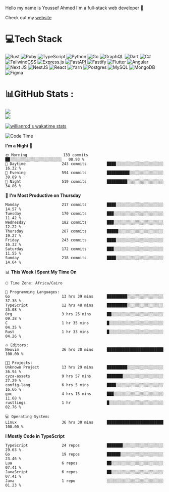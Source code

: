 Hello my name is Youssef Ahmed I'm a full-stack web developer 👋

Check out my [website](https://youssefahmed.vercel.app)
 
# 💻Tech Stack

![Rust](https://img.shields.io/badge/rust-%23000000.svg?style=for-the-badge&logo=rust&logoColor=white) ![Ruby](https://img.shields.io/badge/ruby-%23CC342D.svg?style=for-the-badge&logo=ruby&logoColor=white) ![TypeScript](https://img.shields.io/badge/typescript-%23007ACC.svg?style=for-the-badge&logo=typescript&logoColor=white) ![Python](https://img.shields.io/badge/python-3670A0?style=for-the-badge&logo=python&logoColor=ffdd54) ![Go](https://img.shields.io/badge/go-%2300ADD8.svg?style=for-the-badge&logo=go&logoColor=white) ![GraphQL](https://img.shields.io/badge/-GraphQL-E10098?style=for-the-badge&logo=graphql&logoColor=white) ![Dart](https://img.shields.io/badge/dart-%230175C2.svg?style=for-the-badge&logo=dart&logoColor=white) ![C#](https://img.shields.io/badge/c%23-%23239120.svg?style=for-the-badge&logo=c-sharp&logoColor=white) ![TailwindCSS](https://img.shields.io/badge/tailwindcss-%2338B2AC.svg?style=for-the-badge&logo=tailwind-css&logoColor=white) ![Express.js](https://img.shields.io/badge/express.js-%23404d59.svg?style=for-the-badge&logo=express&logoColor=%2361DAFB) ![FastAPI](https://img.shields.io/badge/FastAPI-005571?style=for-the-badge&logo=fastapi) ![Fastify](https://img.shields.io/badge/fastify-%23000000.svg?style=for-the-badge&logo=fastify&logoColor=white) ![Flutter](https://img.shields.io/badge/Flutter-%2302569B.svg?style=for-the-badge&logo=Flutter&logoColor=white) ![Angular](https://img.shields.io/badge/angular-%23DD0031.svg?style=for-the-badge&logo=angular&logoColor=white) ![Next JS](https://img.shields.io/badge/Next-black?style=for-the-badge&logo=next.js&logoColor=white) ![NestJS](https://img.shields.io/badge/nestjs-%23E0234E.svg?style=for-the-badge&logo=nestjs&logoColor=white) ![React](https://img.shields.io/badge/react-%2320232a.svg?style=for-the-badge&logo=react&logoColor=%2361DAFB) ![Yarn](https://img.shields.io/badge/yarn-%232C8EBB.svg?style=for-the-badge&logo=yarn&logoColor=white) ![Postgres](https://img.shields.io/badge/postgres-%23316192.svg?style=for-the-badge&logo=postgresql&logoColor=white) ![MySQL](https://img.shields.io/badge/mysql-%2300f.svg?style=for-the-badge&logo=mysql&logoColor=white) ![MongoDB](https://img.shields.io/badge/MongoDB-%234ea94b.svg?style=for-the-badge&logo=mongodb&logoColor=white)     ![Figma](https://img.shields.io/badge/figma-%23F24E1E.svg?style=for-the-badge&logo=figma&logoColor=white)

# 📊GitHub Stats :

![](https://github-readme-stats.vercel.app/api?username=joetifa2003&theme=tokyonight&hide_border=false&include_all_commits=false&count_private=false)<br/>
![](https://github-readme-streak-stats.herokuapp.com/?user=joetifa2003&theme=tokyonight&hide_border=false)<br/>

[![willianrod's wakatime stats](https://github-readme-stats.vercel.app/api/wakatime?username=joetifa2003&layout=compact)](https://github.com/anuraghazra/github-readme-stats)
<!--START_SECTION:waka-->
![Code Time](http://img.shields.io/badge/Code%20Time-2%2C378%20hrs%205%20mins-blue)

**I'm a Night 🦉** 

```text
🌞 Morning                133 commits         ██░░░░░░░░░░░░░░░░░░░░░░░   08.93 % 
🌆 Daytime                243 commits         ████░░░░░░░░░░░░░░░░░░░░░   16.32 % 
🌃 Evening                594 commits         ██████████░░░░░░░░░░░░░░░   39.89 % 
🌙 Night                  519 commits         █████████░░░░░░░░░░░░░░░░   34.86 % 
```
📅 **I'm Most Productive on Thursday** 

```text
Monday                   217 commits         ████░░░░░░░░░░░░░░░░░░░░░   14.57 % 
Tuesday                  170 commits         ███░░░░░░░░░░░░░░░░░░░░░░   11.42 % 
Wednesday                182 commits         ███░░░░░░░░░░░░░░░░░░░░░░   12.22 % 
Thursday                 287 commits         █████░░░░░░░░░░░░░░░░░░░░   19.27 % 
Friday                   243 commits         ████░░░░░░░░░░░░░░░░░░░░░   16.32 % 
Saturday                 172 commits         ███░░░░░░░░░░░░░░░░░░░░░░   11.55 % 
Sunday                   218 commits         ████░░░░░░░░░░░░░░░░░░░░░   14.64 % 
```


📊 **This Week I Spent My Time On** 

```text
🕑︎ Time Zone: Africa/Cairo

💬 Programming Languages: 
Go                       13 hrs 39 mins      █████████░░░░░░░░░░░░░░░░   37.38 % 
TypeScript               12 hrs 48 mins      █████████░░░░░░░░░░░░░░░░   35.08 % 
Org                      3 hrs 25 mins       ██░░░░░░░░░░░░░░░░░░░░░░░   09.38 % 
C                        1 hr 35 mins        █░░░░░░░░░░░░░░░░░░░░░░░░   04.35 % 
Rust                     1 hr 33 mins        █░░░░░░░░░░░░░░░░░░░░░░░░   04.26 % 

🔥 Editors: 
Neovim                   36 hrs 30 mins      █████████████████████████   100.00 % 

🐱‍💻 Projects: 
Unknown Project          13 hrs 29 mins      █████████░░░░░░░░░░░░░░░░   36.94 % 
cyza-assets              9 hrs 57 mins       ███████░░░░░░░░░░░░░░░░░░   27.29 % 
config-lang              6 hrs 5 mins        ████░░░░░░░░░░░░░░░░░░░░░   16.66 % 
goc                      4 hrs 15 mins       ███░░░░░░░░░░░░░░░░░░░░░░   11.68 % 
rustlings                1 hr                █░░░░░░░░░░░░░░░░░░░░░░░░   02.76 % 

💻 Operating System: 
Linux                    36 hrs 30 mins      █████████████████████████   100.00 % 
```

**I Mostly Code in TypeScript** 

```text
TypeScript               24 repos            ███████░░░░░░░░░░░░░░░░░░   29.63 % 
Go                       19 repos            ██████░░░░░░░░░░░░░░░░░░░   23.46 % 
Lua                      6 repos             ██░░░░░░░░░░░░░░░░░░░░░░░   07.41 % 
JavaScript               6 repos             ██░░░░░░░░░░░░░░░░░░░░░░░   07.41 % 
Java                     1 repo              ░░░░░░░░░░░░░░░░░░░░░░░░░   01.23 % 
```




<!--END_SECTION:waka-->
